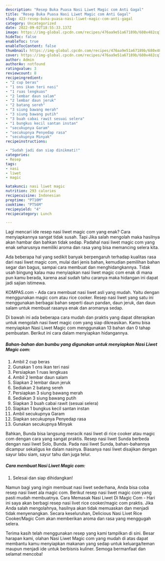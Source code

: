 ```yaml
---
description: "Resep Buka Puasa Nasi Liwet Magic com Anti Gagal"
title: "Resep Buka Puasa Nasi Liwet Magic com Anti Gagal"
slug: 423-resep-buka-puasa-nasi-liwet-magic-com-anti-gagal
category: Uncategorized
date: 2022-09-02T18:55:33.137Z
image: https://img-global.cpcdn.com/recipes/476aa9e51a67189b/680x482cq70/nasi-liwet-magic-com-foto-resep-utama.jpg
hideToc: false
enableToc: true
enableTocContent: false
thumbnail: https://img-global.cpcdn.com/recipes/476aa9e51a67189b/680x482cq70/nasi-liwet-magic-com-foto-resep-utama.jpg
cover: https://img-global.cpcdn.com/recipes/476aa9e51a67189b/680x482cq70/nasi-liwet-magic-com-foto-resep-utama.jpg
author: Admin
authorAv: notfound
ratingvalue: 3
reviewcount: 8
recipeingredient:
- "2 cup beras"
- "1 ons ikan teri nasi"
- "1 ruas lengkuas"
- "2 lembar daun salam"
- "2 lembar daun jeruk"
- "2 batang sereh"
- "3 siung bawang merah"
- "3 siung bawang putih"
- "3 buah cabai rawit sesuai selera"
- "1 bungkus kecil santan instan"
- "secukupnya Garam"
- "secukupnya Penyedap rasa"
- "secukupnya Minyak"
recipeinstructions:

- "Sudah jadi dan siap dinikmati!"
categories:
- Resep
tags:
- nasi
- liwet
- magic

katakunci: nasi liwet magic 
nutrition: 293 calories
recipecuisine: Indonesian
preptime: "PT10M"
cooktime: "PT56M"
recipeyield: "4"
recipecategory: Lunch

---
```



Lagi mencari ide resep nasi liwet magic com yang enak? Cara menyiapkannya sangat tidak susah. Tapi Jika salah mengolah maka hasilnya akan hambar dan bahkan tidak sedap. Padahal nasi liwet magic com yang enak seharusnya memiliki aroma dan rasa yang bisa memancing selera kita.


Ada beberapa hal yang sedikit banyak berpengaruh terhadap kualitas rasa dari nasi liwet magic com, mulai dari jenis bahan, kemudian pemilihan bahan segar dan bagus, sampai cara membuat dan menghidangkannya. Tidak usah bingung kalau mau menyiapkan nasi liwet magic com enak di mana pun kamu berada, karena asal sudah tahu caranya maka hidangan ini dapat jadi sajian istimewa.

KOMPAS.com - Ada cara membuat nasi liwet asli yang mudah. Yaitu dengan menggunakan magic com atau rice cooker. Resep nasi liwet yang satu ini menggunakan berbagai bahan seperti daun pandan, daun jeruk, dan daun salam untuk membuat rasanya enak dan aromanya sedap.


Di bawah ini ada beberapa cara mudah dan praktis yang dapat diterapkan untuk mengolah nasi liwet magic com yang siap dikreasikan. Kamu bisa menyiapkan Nasi Liwet Magic com menggunakan 13 bahan dan 0 tahap pembuatan. Berikut ini cara dalam menyiapkan hidangannya.

<!--inarticleads1-->

##### Bahan-bahan dan bumbu yang digunakan untuk menyiapkan Nasi Liwet Magic com:

1. Ambil 2 cup beras
1. Gunakan 1 ons ikan teri nasi
1. Persiapkan 1 ruas lengkuas
1. Ambil 2 lembar daun salam
1. Siapkan 2 lembar daun jeruk
1. Sediakan 2 batang sereh
1. Persiapkan 3 siung bawang merah
1. Sediakan 3 siung bawang putih
1. Siapkan 3 buah cabai rawit (sesuai selera)
1. Siapkan 1 bungkus kecil santan instan
1. Ambil secukupnya Garam
1. Siapkan secukupnya Penyedap rasa
1. Gunakan secukupnya Minyak


Bahkan, Bunda bisa langsung meracik nasi liwet di rice cooker atau magic com dengan cara yang sangat praktis. Resep nasi liwet Sunda berbeda dengan nasi liwet Solo, Bunda. Pada nasi liwet Sunda, bahan-bahannya dicampur sekaligus ke dalam nasinya. Biasanya nasi liwet disajikan dengan sayur labu siam, sayur tahu dan juga telur. 

<!--inarticleads2-->

##### Cara membuat Nasi Liwet Magic com:


1. Selesai dan siap dihidangkan!

Namun bagi yang ingin membuat nasi liwet sederhana, Anda bisa coba resep nasi liwet ala magic com. Berikut resep nasi liwet magic com yang pasti mudah membuatnya. Cara Memasak Nasi Liwet Di Magic Com - Hari ini saya akan berbagi resep nasi livet rice cooker/magic com praktis. Jika Anda salah mengolahnya, hasilnya akan tidak memuaskan dan menjadi tidak menyenangkan. Secara keseluruhan, Delicious Nasi Livet Rice Cooker/Magic Com akan memberikan aroma dan rasa yang menggugah selera. 

Terima kasih telah menggunakan resep yang kami tampilkan di sini. Besar harapan kami, olahan Nasi Liwet Magic com yang mudah di atas dapat membantu kamu menyiapkan makanan yang sedap untuk keluarga/teman maupun menjadi ide untuk berbisnis kuliner. Semoga bermanfaat dan selamat mencoba!
